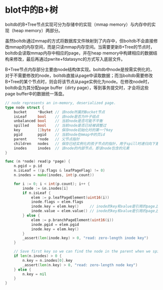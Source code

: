 # blot中的B+树
boltdb的B+Tree节点实现可分为存储中的实现（mmap memory）与内存中的实现（heap memory）两部分。

虽然boltdb通过mmap的方式将数据库文件映射到了内存中，但boltdb不会直接修改mmap的内存空间，而是只读mmap内存空间。当需要更新B+Tree的节点时，boltdb会读取mmap内存中相应的page，并在heap memory中构建相应的数据结构来修改，最后再通过pwrite+fdatasync的方式写入底层文件。

B+Tree节点内存部分主要由node结构体实现。boltdb中node是按需实例化的，对于不需要修改的node，boltdb直接从page中读取数据；而当boltdb需要修改B+Tree的某个节点时，则会将该节点从page实例化为node。在修改node时，boltdb会为其分配page buffer（dirty page），等到事务提交时，才会将这些page buffer中的数据统一落盘。

```go
// node represents an in-memory, deserialized page.
type node struct {
	bucket     *Bucket // 该node所属的Bucket节点
	isLeaf     bool    // 该node是否为叶子结点
	unbalanced bool    // 当前node是否可能不平衡
	spilled    bool    // 当前node是否已经被调整过
	key        []byte  // 保存node初始化时的第一个key
	pgid       pgid    // 当前node在mmap中的页id
	parent     *node   // 父节点指针
	children   nodes   // 保存已经实例化的孩子节点的指针，用于spill时递归向下更新node
	inodes     inodes  // 该node的内部节点，即该node包含的元素
}
```

```go
func (n *node) read(p *page) {
	n.pgid = p.id
	n.isLeaf = ((p.flags & leafPageFlag) != 0)
	n.inodes = make(inodes, int(p.count))

	for i := 0; i < int(p.count); i++ {
		inode := &n.inodes[i]
		if n.isLeaf {
			elem := p.leafPageElement(uint16(i))
			inode.flags = elem.flags
			inode.key = elem.key()     // inode的key和value是引用的page上的地址
			inode.value = elem.value() // inode的key和value是引用的page上的地址
		} else {
			elem := p.branchPageElement(uint16(i))
			inode.pgid = elem.pgid
			inode.key = elem.key()
		}
		_assert(len(inode.key) > 0, "read: zero-length inode key")
	}

	// Save first key so we can find the node in the parent when we spill.
	if len(n.inodes) > 0 {
		n.key = n.inodes[0].key
		_assert(len(n.key) > 0, "read: zero-length node key")
	} else {
		n.key = nil
	}
}
```